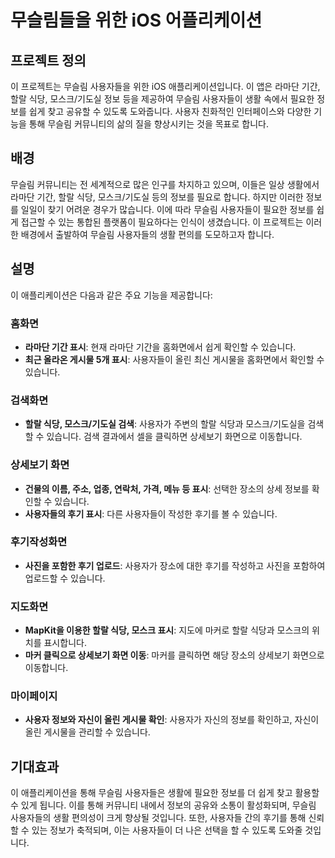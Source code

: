 # 무슬림들을 위한 iOS 어플리케이션

## 프로젝트 정의

이 프로젝트는 무슬림 사용자들을 위한 iOS 애플리케이션입니다. 이 앱은 라마단 기간, 할랄 식당, 모스크/기도실 정보 등을 제공하여 무슬림 사용자들이 생활 속에서 필요한 정보를 쉽게 찾고 공유할 수 있도록 도와줍니다. 사용자 친화적인 인터페이스와 다양한 기능을 통해 무슬림 커뮤니티의 삶의 질을 향상시키는 것을 목표로 합니다.

## 배경

무슬림 커뮤니티는 전 세계적으로 많은 인구를 차지하고 있으며, 이들은 일상 생활에서 라마단 기간, 할랄 식당, 모스크/기도실 등의 정보를 필요로 합니다. 하지만 이러한 정보를 일일이 찾기 어려운 경우가 많습니다. 이에 따라 무슬림 사용자들이 필요한 정보를 쉽게 접근할 수 있는 통합된 플랫폼이 필요하다는 인식이 생겼습니다. 이 프로젝트는 이러한 배경에서 출발하여 무슬림 사용자들의 생활 편의를 도모하고자 합니다.

## 설명

이 애플리케이션은 다음과 같은 주요 기능을 제공합니다:

### 홈화면
- **라마단 기간 표시**: 현재 라마단 기간을 홈화면에서 쉽게 확인할 수 있습니다.
- **최근 올라온 게시물 5개 표시**: 사용자들이 올린 최신 게시물을 홈화면에서 확인할 수 있습니다.

### 검색화면
- **할랄 식당, 모스크/기도실 검색**: 사용자가 주변의 할랄 식당과 모스크/기도실을 검색할 수 있습니다. 검색 결과에서 셀을 클릭하면 상세보기 화면으로 이동합니다.

### 상세보기 화면
- **건물의 이름, 주소, 업종, 연락처, 가격, 메뉴 등 표시**: 선택한 장소의 상세 정보를 확인할 수 있습니다.
- **사용자들의 후기 표시**: 다른 사용자들이 작성한 후기를 볼 수 있습니다.

### 후기작성화면
- **사진을 포함한 후기 업로드**: 사용자가 장소에 대한 후기를 작성하고 사진을 포함하여 업로드할 수 있습니다.

### 지도화면
- **MapKit을 이용한 할랄 식당, 모스크 표시**: 지도에 마커로 할랄 식당과 모스크의 위치를 표시합니다.
- **마커 클릭으로 상세보기 화면 이동**: 마커를 클릭하면 해당 장소의 상세보기 화면으로 이동합니다.

### 마이페이지
- **사용자 정보와 자신이 올린 게시물 확인**: 사용자가 자신의 정보를 확인하고, 자신이 올린 게시물을 관리할 수 있습니다.

## 기대효과

이 애플리케이션을 통해 무슬림 사용자들은 생활에 필요한 정보를 더 쉽게 찾고 활용할 수 있게 됩니다. 이를 통해 커뮤니티 내에서 정보의 공유와 소통이 활성화되며, 무슬림 사용자들의 생활 편의성이 크게 향상될 것입니다. 또한, 사용자들 간의 후기를 통해 신뢰할 수 있는 정보가 축적되며, 이는 사용자들이 더 나은 선택을 할 수 있도록 도와줄 것입니다.
